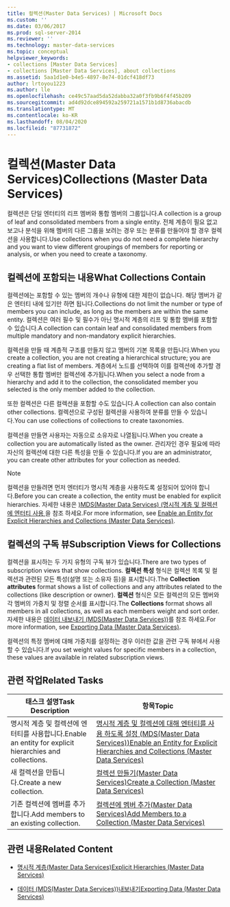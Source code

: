 ```yaml
---
title: 컬렉션(Master Data Services) | Microsoft Docs
ms.custom: ''
ms.date: 03/06/2017
ms.prod: sql-server-2014
ms.reviewer: ''
ms.technology: master-data-services
ms.topic: conceptual
helpviewer_keywords:
- collections [Master Data Services]
- collections [Master Data Services], about collections
ms.assetid: 5aa1d1e0-b4e5-4897-8e74-01dcf418df73
author: lrtoyou1223
ms.author: lle
ms.openlocfilehash: ce49c57aad5da52dabba32a0f3fb9b6f4f45b209
ms.sourcegitcommit: ad4d92dce894592a259721a1571b1d8736abacdb
ms.translationtype: MT
ms.contentlocale: ko-KR
ms.lasthandoff: 08/04/2020
ms.locfileid: "87731872"
---
```

# <a name="collections-master-data-services"></a><span data-ttu-id="12c11-102">컬렉션(Master Data Services)</span><span class="sxs-lookup"><span data-stu-id="12c11-102">Collections (Master Data Services)</span></span>
  <span data-ttu-id="12c11-103">컬렉션은 단일 엔터티의 리프 멤버와 통합 멤버의 그룹입니다.</span><span class="sxs-lookup"><span data-stu-id="12c11-103">A collection is a group of leaf and consolidated members from a single entity.</span></span> <span data-ttu-id="12c11-104">전체 계층이 필요 없고 보고나 분석을 위해 멤버의 다른 그룹을 보려는 경우 또는 분류를 만들어야 할 경우 컬렉션을 사용합니다.</span><span class="sxs-lookup"><span data-stu-id="12c11-104">Use collections when you do not need a complete hierarchy and you want to view different groupings of members for reporting or analysis, or when you need to create a taxonomy.</span></span>  
  
## <a name="what-collections-contain"></a><span data-ttu-id="12c11-105">컬렉션에 포함되는 내용</span><span class="sxs-lookup"><span data-stu-id="12c11-105">What Collections Contain</span></span>  
 <span data-ttu-id="12c11-106">컬렉션에는 포함할 수 있는 멤버의 개수나 유형에 대한 제한이 없습니다. 해당 멤버가 같은 엔터티 내에 있기만 하면 됩니다.</span><span class="sxs-lookup"><span data-stu-id="12c11-106">Collections do not limit the number or type of members you can include, as long as the members are within the same entity.</span></span> <span data-ttu-id="12c11-107">컬렉션은 여러 필수 및 필수가 아닌 명시적 계층의 리프 및 통합 멤버를 포함할 수 있습니다.</span><span class="sxs-lookup"><span data-stu-id="12c11-107">A collection can contain leaf and consolidated members from multiple mandatory and non-mandatory explicit hierarchies.</span></span>  
  
 <span data-ttu-id="12c11-108">컬렉션을 만들 때 계층적 구조를 만들지 않고 멤버의 기본 목록을 만듭니다.</span><span class="sxs-lookup"><span data-stu-id="12c11-108">When you create a collection, you are not creating a hierarchical structure; you are creating a flat list of members.</span></span> <span data-ttu-id="12c11-109">계층에서 노드를 선택하여 이를 컬렉션에 추가할 경우 선택한 통합 멤버만 컬렉션에 추가됩니다.</span><span class="sxs-lookup"><span data-stu-id="12c11-109">When you select a node from a hierarchy and add it to the collection, the consolidated member you selected is the only member added to the collection.</span></span>  
  
 <span data-ttu-id="12c11-110">또한 컬렉션은 다른 컬렉션을 포함할 수도 있습니다.</span><span class="sxs-lookup"><span data-stu-id="12c11-110">A collection can also contain other collections.</span></span> <span data-ttu-id="12c11-111">컬렉션으로 구성된 컬렉션을 사용하여 분류를 만들 수 있습니다.</span><span class="sxs-lookup"><span data-stu-id="12c11-111">You can use collections of collections to create taxonomies.</span></span>  
  
 <span data-ttu-id="12c11-112">컬렉션을 만들면 사용자는 자동으로 소유자로 나열됩니다.</span><span class="sxs-lookup"><span data-stu-id="12c11-112">When you create a collection you are automatically listed as the owner.</span></span> <span data-ttu-id="12c11-113">관리자인 경우 필요에 따라 자신의 컬렉션에 대한 다른 특성을 만들 수 있습니다.</span><span class="sxs-lookup"><span data-stu-id="12c11-113">If you are an administrator, you can create other attributes for your collection as needed.</span></span>  
  
> [!NOTE]  
>  <span data-ttu-id="12c11-114">컬렉션을 만들려면 먼저 엔터티가 명시적 계층을 사용하도록 설정되어 있어야 합니다.</span><span class="sxs-lookup"><span data-stu-id="12c11-114">Before you can create a collection, the entity must be enabled for explicit hierarchies.</span></span> <span data-ttu-id="12c11-115">자세한 내용은 [&#41;MDS(Master Data Services) &#40;명시적 계층 및 컬렉션에 엔터티 사용 ](enable-an-entity-for-explicit-hierarchies-and-collections-master-data-services.md)을 참조 하세요.</span><span class="sxs-lookup"><span data-stu-id="12c11-115">For more information, see [Enable an Entity for Explicit Hierarchies and Collections &#40;Master Data Services&#41;](enable-an-entity-for-explicit-hierarchies-and-collections-master-data-services.md).</span></span>  
  
## <a name="subscription-views-for-collections"></a><span data-ttu-id="12c11-116">컬렉션의 구독 뷰</span><span class="sxs-lookup"><span data-stu-id="12c11-116">Subscription Views for Collections</span></span>  
 <span data-ttu-id="12c11-117">컬렉션을 표시하는 두 가지 유형의 구독 뷰가 있습니다.</span><span class="sxs-lookup"><span data-stu-id="12c11-117">There are two types of subscription views that show collections.</span></span> <span data-ttu-id="12c11-118">**컬렉션 특성** 형식은 컬렉션 목록 및 컬렉션과 관련된 모든 특성(설명 또는 소유자 등)을 표시합니다.</span><span class="sxs-lookup"><span data-stu-id="12c11-118">The **Collection attributes** format shows a list of collections and any attributes related to the collections (like description or owner).</span></span> <span data-ttu-id="12c11-119">**컬렉션** 형식은 모든 컬렉션의 모든 멤버와 각 멤버의 가중치 및 정렬 순서를 표시합니다.</span><span class="sxs-lookup"><span data-stu-id="12c11-119">The **Collections** format shows all members in all collections, as well as each members weight and sort order.</span></span> <span data-ttu-id="12c11-120">자세한 내용은 [데이터 내보내기 &#40;MDS(Master Data Services)&#41;](overview-exporting-data-master-data-services.md)를 참조 하세요.</span><span class="sxs-lookup"><span data-stu-id="12c11-120">For more information, see [Exporting Data &#40;Master Data Services&#41;](overview-exporting-data-master-data-services.md).</span></span>  
  
 <span data-ttu-id="12c11-121">컬렉션의 특정 멤버에 대해 가중치를 설정하는 경우 이러한 값을 관련 구독 뷰에서 사용할 수 있습니다.</span><span class="sxs-lookup"><span data-stu-id="12c11-121">If you set weight values for specific members in a collection, these values are available in related subscription views.</span></span>  
  
## <a name="related-tasks"></a><span data-ttu-id="12c11-122">관련 작업</span><span class="sxs-lookup"><span data-stu-id="12c11-122">Related Tasks</span></span>  
  
|<span data-ttu-id="12c11-123">태스크 설명</span><span class="sxs-lookup"><span data-stu-id="12c11-123">Task Description</span></span>|<span data-ttu-id="12c11-124">항목</span><span class="sxs-lookup"><span data-stu-id="12c11-124">Topic</span></span>|  
|----------------------|-----------|  
|<span data-ttu-id="12c11-125">명시적 계층 및 컬렉션에 엔터티를 사용합니다.</span><span class="sxs-lookup"><span data-stu-id="12c11-125">Enable an entity for explicit hierarchies and collections.</span></span>|[<span data-ttu-id="12c11-126">명시적 계층 및 컬렉션에 대해 엔터티를 사용 하도록 설정 &#40;MDS(Master Data Services)&#41;</span><span class="sxs-lookup"><span data-stu-id="12c11-126">Enable an Entity for Explicit Hierarchies and Collections &#40;Master Data Services&#41;</span></span>](enable-an-entity-for-explicit-hierarchies-and-collections-master-data-services.md)|  
|<span data-ttu-id="12c11-127">새 컬렉션을 만듭니다.</span><span class="sxs-lookup"><span data-stu-id="12c11-127">Create a new collection.</span></span>|[<span data-ttu-id="12c11-128">컬렉션 만들기&#40;Master Data Services&#41;</span><span class="sxs-lookup"><span data-stu-id="12c11-128">Create a Collection &#40;Master Data Services&#41;</span></span>](../../2014/master-data-services/create-a-collection-master-data-services.md)|  
|<span data-ttu-id="12c11-129">기존 컬렉션에 멤버를 추가합니다.</span><span class="sxs-lookup"><span data-stu-id="12c11-129">Add members to an existing collection.</span></span>|[<span data-ttu-id="12c11-130">컬렉션에 멤버 추가&#40;Master Data Services&#41;</span><span class="sxs-lookup"><span data-stu-id="12c11-130">Add Members to a Collection &#40;Master Data Services&#41;</span></span>](../../2014/master-data-services/add-members-to-a-collection-master-data-services.md)|  
  
## <a name="related-content"></a><span data-ttu-id="12c11-131">관련 내용</span><span class="sxs-lookup"><span data-stu-id="12c11-131">Related Content</span></span>  
  
-   [<span data-ttu-id="12c11-132">명시적 계층&#40;Master Data Services&#41;</span><span class="sxs-lookup"><span data-stu-id="12c11-132">Explicit Hierarchies &#40;Master Data Services&#41;</span></span>](../../2014/master-data-services/explicit-hierarchies-master-data-services.md)  
  
-   [<span data-ttu-id="12c11-133">데이터 &#40;MDS(Master Data Services)&#41;내보내기</span><span class="sxs-lookup"><span data-stu-id="12c11-133">Exporting Data &#40;Master Data Services&#41;</span></span>](overview-exporting-data-master-data-services.md)  
  
  

